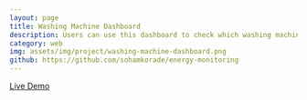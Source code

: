 ```yaml
---
layout: page
title: Washing Machine Dashboard
description: Users can use this dashboard to check which washing machines are free. Used current sensor (WCS1800). <br> <code>JavaScript</code> <code>HTML</code> <code>CSS</code>
category: web
img: assets/img/project/washing-machine-dashboard.png
github: https://github.com/sohamkorade/energy-monitoring
---
```


[Live Demo](http://sohamapps.rf.gd/memelang/)